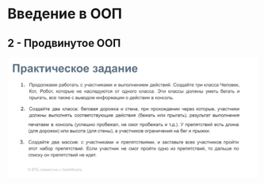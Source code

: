 



# Введение в ООП
## 2 - Продвинутое ООП


![IMG](https://github.com/lalik77/geek-brains-vtb/blob/2-lecture/img/HW-2.jpg)